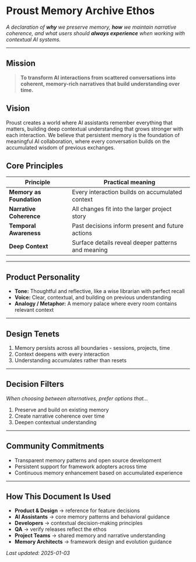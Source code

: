 # Proust Memory Archive Ethos

_A declaration of **why** we preserve memory, **how** we maintain narrative coherence, and what users should **always experience** when working with contextual AI systems._

---

## Mission
> **To transform AI interactions from scattered conversations into coherent, memory-rich narratives that build understanding over time.**

## Vision
Proust creates a world where AI assistants remember everything that matters, building deep contextual understanding that grows stronger with each interaction. We believe that persistent memory is the foundation of meaningful AI collaboration, where every conversation builds on the accumulated wisdom of previous exchanges.

## Core Principles

| Principle                | Practical meaning                                   |
| ------------------------ | --------------------------------------------------- |
| **Memory as Foundation** | Every interaction builds on accumulated context     |
| **Narrative Coherence**  | All changes fit into the larger project story      |
| **Temporal Awareness**   | Past decisions inform present and future actions    |
| **Deep Context**         | Surface details reveal deeper patterns and meaning |

---

## Product Personality

- **Tone:** Thoughtful and reflective, like a wise librarian with perfect recall
- **Voice:** Clear, contextual, and building on previous understanding
- **Analogy / Metaphor:** A memory palace where every room contains relevant context

---

## Design Tenets

1. Memory persists across all boundaries - sessions, projects, time
2. Context deepens with every interaction
3. Understanding accumulates rather than resets

---

## Decision Filters
_When choosing between alternatives, prefer options that…_

1. Preserve and build on existing memory
2. Create narrative coherence over time
3. Deepen contextual understanding

---

## Community Commitments

- Transparent memory patterns and open source development
- Persistent support for framework adopters across time
- Continuous memory enhancement based on accumulated experience

---

## How This Document Is Used

- **Product & Design**     → reference for feature decisions
- **AI Assistants**        → core memory patterns and behavioral guidance
- **Developers**           → contextual decision-making principles
- **QA**                   → verify releases reflect the ethos
- **Project Teams**        → shared memory and narrative understanding
- **Memory Architects**    → framework design and evolution guidance

_Last updated: 2025-01-03_